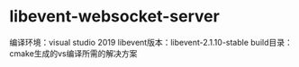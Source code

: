 # libevent-websocket-server
编译环境：visual studio 2019
libevent版本：libevent-2.1.10-stable
build目录：cmake生成的vs编译所需的解决方案

